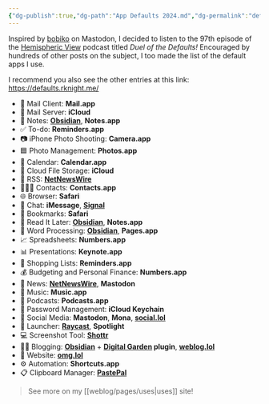 ```yaml
---
{"dg-publish":true,"dg-path":"App Defaults 2024.md","dg-permalink":"defaults","permalink":"/defaults/","tags":["Apps"]}
---
```



Inspired by [bobiko](https://pol.social/@bobiko/111670113063973359) on Mastodon, I decided to listen to the 97th episode of the [Hemispheric View](https://defaults.rknight.me/) podcast titled *Duel of the Defaults!* Encouraged by hundreds of other posts on the subject, I too made the list of the default apps I use.

I recommend you also see the other entries at this link: https://defaults.rknight.me/

- 📨 Mail Client: **Mail.app**
- 📮 Mail Server: **iCloud**
- 📝 Notes: **[Obsidian](https://obsidian.md/)**, **Notes.app**
- ✅ To-do: **Reminders.app**
- 📷 iPhone Photo Shooting: **Camera.app**
- 🟦 Photo Management: **Photos.app**
- 📆 Calendar: **Calendar.app**
- 📁 Cloud File Storage: **iCloud**
- 📖 RSS: **[NetNewsWire](https://netnewswire.com/)**
- 🙎🏻‍♂️ Contacts: **Contacts.app**
- 🌐 Browser: **Safari**
- 💬 Chat: **iMessage**, **[Signal](https://www.signal.org/)**
- 🔖 Bookmarks: **Safari**
- 📑 Read It Later: **[Obsidian](https://obsidian.md/)**, **Notes.app**
- 📜 Word Processing: **[Obsidian](https://obsidian.md/)**, **Pages.app**
- 📈 Spreadsheets: **Numbers.app**
- 📊 Presentations: **Keynote.app**
- 🛒 Shopping Lists: **Reminders.app**
- 💰 Budgeting and Personal Finance: **Numbers.app**
- 📰 News: **[NetNewsWire](https://netnewswire.com/)**, **Mastodon**
- 🎵 Music: **Music.app**
- 🎤 Podcasts: **Podcasts.app**
- 🔐 Password Management: **iCloud Keychain**
- 🐘 Social Media: **Mastodon**, **Mona**, **[social.lol](https://home.omg.lol/referred-by/voitech)**
- 🚀 Launcher: **[Raycast](https://www.raycast.com/)**, **Spotlight**
- 💻 Screenshot Tool: **[Shottr](https://shottr.cc/)**
- ✍🏻 Blogging: **[Obsidian](https://obsidian.md/)** + **[Digital Garden](https://github.com/oleeskild/obsidian-digital-garden) plugin**, **[weblog.lol](https://home.omg.lol/referred-by/voitech)**
- 🔗 Website: **[omg.lol](https://home.omg.lol/referred-by/voitech)**
- ⚙️ Automation: **Shortcuts.app**
- 📋 Clipboard Manager: **[PastePal](https://indiegoodies.com/pastepal)**

> See more on my [[weblog/pages/uses\|uses]] site!
